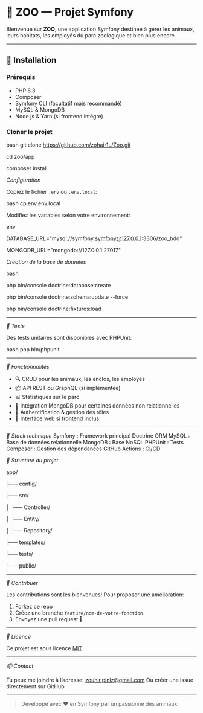 # 🦁 ZOO — Projet Symfony

Bienvenue sur **ZOO**, une application Symfony destinée à gérer les animaux, leurs habitats, les employés du parc zoologique et bien plus encore.

---

## 🚀 Installation

### Prérequis

- PHP 8.3
- Composer
- Symfony CLI (facultatif mais recommandé)
- MySQL & MongoDB
- Node.js & Yarn (si frontend intégré)

### Cloner le projet

bash
git clone https://github.com/zohair1u/Zoo.git

cd zoo/app

composer install


*Configuration*

Copiez le fichier `.env` ou `.env.local`:

bash
cp.env.env.local


Modifiez les variables selon votre environnement:

env

DATABASE_URL="mysql://symfony:symfony@127.0.0.1:3306/zoo_bdd"

MONGODB_URL="mongodb://127.0.0.1:27017"



*Création de la base de données*

bash

php bin/console doctrine:database:create

php bin/console doctrine:schema:update --force

php bin/console doctrine:fixtures:load


---

*🧪 Tests*

Des tests unitaires sont disponibles avec PHPUnit:

bash
php bin/phpunit


---

*🧰 Fonctionnalités*

- 🔍 CRUD pour les animaux, les enclos, les employés
- 📦 API REST ou GraphQL (si implémentée)
- 📊 Statistiques sur le parc
- 🐒 Intégration MongoDB pour certaines données non relationnelles
- 🔐 Authentification & gestion des rôles
- 🎨 Interface web si frontend inclus

---

*🧱 Stack technique*
Symfony : Framework principal 
Doctrine ORM 
MySQL : Base de données relationnelle 
MongoDB : Base NoSQL 
PHPUnit : Tests 
Composer : Gestion des dépendances
GitHub Actions : CI/CD

*📂 Structure du projet*


app/

├── config/

├── src/

│      ├── Controller/

│      ├── Entity/

│      ├── Repository/

├── templates/

├── tests/

└── public/


---

*🙌 Contribuer*

Les contributions sont les bienvenues! Pour proposer une amélioration:

1. Forkez ce repo
2. Créez une branche `feature/nom-de-votre-fonction`
3. Envoyez une pull request 🎉

---

*📄 Licence*

Ce projet est sous licence [MIT](LICENSE).

---

*📫 Contact*

Tu peux me joindre à l’adresse: zouhir.piniz@gmail.com
Ou créer une issue directement sur GitHub.

---

> Développé avec ❤️ en Symfony par un passionné des animaux.
